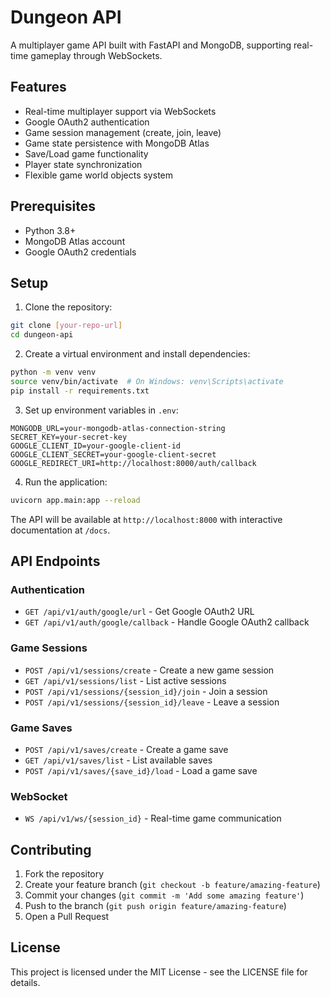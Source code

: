 # Dungeon API

A multiplayer game API built with FastAPI and MongoDB, supporting real-time gameplay through WebSockets.

## Features

- Real-time multiplayer support via WebSockets
- Google OAuth2 authentication
- Game session management (create, join, leave)
- Game state persistence with MongoDB Atlas
- Save/Load game functionality
- Player state synchronization
- Flexible game world objects system

## Prerequisites

- Python 3.8+
- MongoDB Atlas account
- Google OAuth2 credentials

## Setup

1. Clone the repository:
```bash
git clone [your-repo-url]
cd dungeon-api
```

2. Create a virtual environment and install dependencies:
```bash
python -m venv venv
source venv/bin/activate  # On Windows: venv\Scripts\activate
pip install -r requirements.txt
```

3. Set up environment variables in `.env`:
```env
MONGODB_URL=your-mongodb-atlas-connection-string
SECRET_KEY=your-secret-key
GOOGLE_CLIENT_ID=your-google-client-id
GOOGLE_CLIENT_SECRET=your-google-client-secret
GOOGLE_REDIRECT_URI=http://localhost:8000/auth/callback
```

4. Run the application:
```bash
uvicorn app.main:app --reload
```

The API will be available at `http://localhost:8000` with interactive documentation at `/docs`.

## API Endpoints

### Authentication
- `GET /api/v1/auth/google/url` - Get Google OAuth2 URL
- `GET /api/v1/auth/google/callback` - Handle Google OAuth2 callback

### Game Sessions
- `POST /api/v1/sessions/create` - Create a new game session
- `GET /api/v1/sessions/list` - List active sessions
- `POST /api/v1/sessions/{session_id}/join` - Join a session
- `POST /api/v1/sessions/{session_id}/leave` - Leave a session

### Game Saves
- `POST /api/v1/saves/create` - Create a game save
- `GET /api/v1/saves/list` - List available saves
- `POST /api/v1/saves/{save_id}/load` - Load a game save

### WebSocket
- `WS /api/v1/ws/{session_id}` - Real-time game communication

## Contributing

1. Fork the repository
2. Create your feature branch (`git checkout -b feature/amazing-feature`)
3. Commit your changes (`git commit -m 'Add some amazing feature'`)
4. Push to the branch (`git push origin feature/amazing-feature`)
5. Open a Pull Request

## License

This project is licensed under the MIT License - see the LICENSE file for details.
